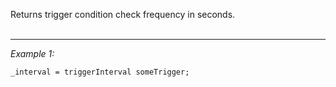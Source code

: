 Returns trigger condition check frequency in seconds. <br><br>


---
*Example 1:*
```sqf
_interval = triggerInterval someTrigger;
```